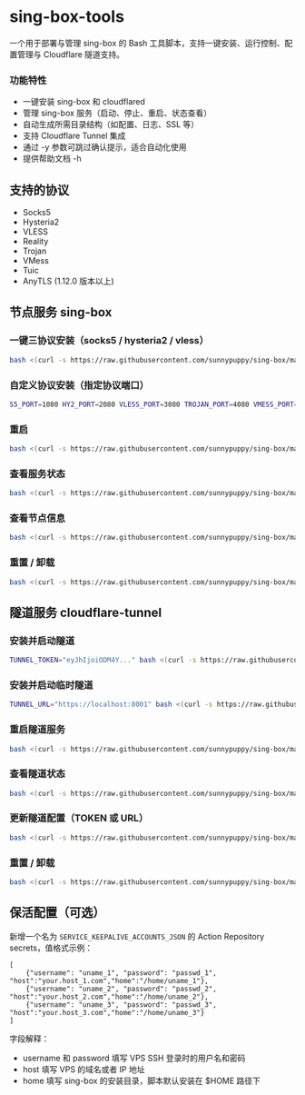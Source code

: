 # sing-box-tools

一个用于部署与管理 sing-box 的 Bash 工具脚本，支持一键安装、运行控制、配置管理与 Cloudflare 隧道支持。

### 功能特性

- 一键安装 sing-box 和 cloudflared
- 管理 sing-box 服务（启动、停止、重启、状态查看）
- 自动生成所需目录结构（如配置、日志、SSL 等）
- 支持 Cloudflare Tunnel 集成
- 通过 -y 参数可跳过确认提示，适合自动化使用
- 提供帮助文档 -h

## 支持的协议

- Socks5
- Hysteria2
- VLESS
- Reality
- Trojan
- VMess
- Tuic
- AnyTLS (1.12.0 版本以上)

## 节点服务 sing-box

### 一键三协议安装（socks5 / hysteria2 / vless）

```bash
bash <(curl -s https://raw.githubusercontent.com/sunnypuppy/sing-box/main/x-sing-box.sh) setup -y
```

### 自定义协议安装（指定协议端口）

```bash
S5_PORT=1080 HY2_PORT=2080 VLESS_PORT=3080 TROJAN_PORT=4080 VMESS_PORT=5080 TUIC_PORT=6080 bash <(curl -s https://raw.githubusercontent.com/sunnypuppy/sing-box/main/x-sing-box.sh) setup -y
```

### 重启

```bash
bash <(curl -s https://raw.githubusercontent.com/sunnypuppy/sing-box/main/x-sing-box.sh) restart
```

### 查看服务状态

```bash
bash <(curl -s https://raw.githubusercontent.com/sunnypuppy/sing-box/main/x-sing-box.sh) status
```

### 查看节点信息

```bash
bash <(curl -s https://raw.githubusercontent.com/sunnypuppy/sing-box/main/x-sing-box.sh) nodes
```

### 重置 / 卸载

```bash
bash <(curl -s https://raw.githubusercontent.com/sunnypuppy/sing-box/main/x-sing-box.sh) reset -y
```

## 隧道服务 cloudflare-tunnel

### 安装并启动隧道

```bash
TUNNEL_TOKEN="eyJhIjoiODM4Y..." bash <(curl -s https://raw.githubusercontent.com/sunnypuppy/sing-box/main/x-cloudflare-tunnel.sh) setup -y
```

### 安装并启动临时隧道

```bash
TUNNEL_URL="https://localhost:8001" bash <(curl -s https://raw.githubusercontent.com/sunnypuppy/sing-box/main/x-cloudflare-tunnel.sh) setup -y
```

### 重启隧道服务

```bash
bash <(curl -s https://raw.githubusercontent.com/sunnypuppy/sing-box/main/x-cloudflare-tunnel.sh) restart
```

### 查看隧道状态

```bash
bash <(curl -s https://raw.githubusercontent.com/sunnypuppy/sing-box/main/x-cloudflare-tunnel.sh) status
```

### 更新隧道配置（TOKEN 或 URL）

```bash
bash <(curl -s https://raw.githubusercontent.com/sunnypuppy/sing-box/main/x-cloudflare-tunnel.sh) config
```

### 重置 / 卸载

```bash
bash <(curl -s https://raw.githubusercontent.com/sunnypuppy/sing-box/main/x-cloudflare-tunnel.sh) reset -y
```

## 保活配置（可选）

新增一个名为 `SERVICE_KEEPALIVE_ACCOUNTS_JSON` 的 Action Repository secrets，值格式示例：

```
[
    {"username": "uname_1", "password": "passwd_1", "host":"your.host_1.com","home":"/home/uname_1"},
    {"username": "uname_2", "password": "passwd_2", "host":"your.host_2.com","home":"/home/uname_2"},
    {"username": "uname_3", "password": "passwd_3", "host":"your.host_3.com","home":"/home/uname_3"}
]
```

字段解释：

- username 和 password 填写 VPS SSH 登录时的用户名和密码
- host 填写 VPS 的域名或者 IP 地址
- home 填写 sing-box 的安装目录，脚本默认安装在 $HOME 路径下
